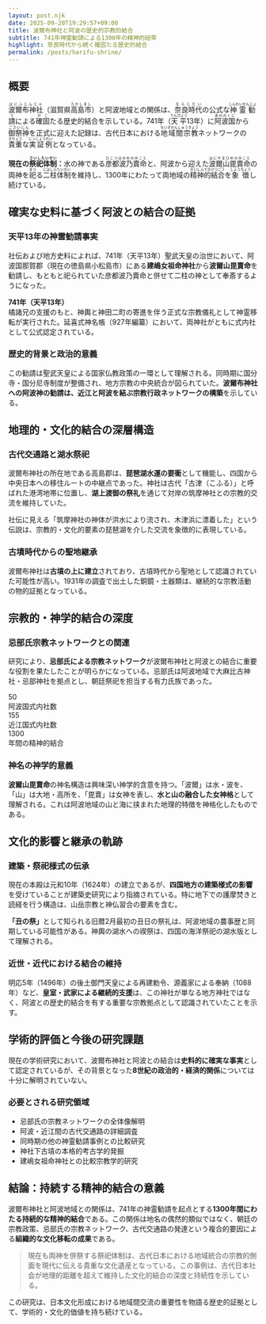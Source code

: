```yaml
---
layout: post.njk
date: 2025-09-20T19:29:57+09:00
title: 波爾布神社と阿波の歴史的宗教的結合
subtitle: 741年神霊勧請による1300年の精神的紐帯
highlight: 奈良時代から続く確固たる歴史的結合
permalink: /posts/harifu-shrine/
---
```


## 概要

<ruby>波爾布神社<rt>はにふじんじゃ</rt></ruby>（滋賀県<ruby>高島市<rt>たかしまし</rt></ruby>）と阿波地域との関係は、<ruby>奈良時代<rt>ならじだい</rt></ruby>の公式な<ruby>神霊勧請<rt>しんれいかんじょう</rt></ruby>による<ruby>確固<rt>かこ</rt></ruby>たる歴史的結合を示している。741年（<ruby>天平<rt>てんぴょう</rt></ruby>13年）に<ruby>阿波国<rt>あわのくに</rt></ruby>から<ruby>御祭神<rt>ごさいじん</rt></ruby>を正式に迎えた記録は、古代日本における<ruby>地域間宗教<rt>ちいきかんしゅうきょう</rt></ruby>ネットワークの<ruby>貴重<rt>きちょう</rt></ruby>な<ruby>実証例<rt>じっしょうれい</rt></ruby>となっている。

<div class="fact-box">
<strong>現在の<ruby>祭祀体制<rt>さいしたいせい</rt></ruby>：</strong>水の神である<ruby>彦都波乃賣命<rt>ひこつはのめのみこと</rt></ruby>と、阿波から迎えた<ruby>波爾山毘賣命<rt>はにやまひめのみこと</rt></ruby>の両神を<ruby>祀<rt>まつ</rt></ruby>る<ruby>二柱体制<rt>にはしらたいせい</rt></ruby>を維持し、1300年にわたって両地域の<ruby>精神的結合<rt>せいしんてきけつごう</rt></ruby>を<ruby>象徴<rt>しょうちょう</rt></ruby>し続けている。
</div>

## 確実な史料に基づく阿波との結合の証拠

### 天平13年の神霊勧請事実

社伝および地方史料によれば、741年（天平13年）聖武天皇の治世において、阿波国那賀郡（現在の徳島県小松島市）にある**建嶋女祖命神社**から**波爾山毘賣命**を勧請し、もともと祀られていた彦都波乃賣命と併せて二柱の神として奉斎するようになった。

<div class="timeline">
<strong>741年（天平13年）</strong><br>
橘諸兄の支援のもと、神輿と神田二町の寄進を伴う正式な宗教儀礼として神霊移転が実行された。延喜式神名帳（927年編纂）において、両神社がともに式内社として公式認定されている。
</div>

### 歴史的背景と政治的意義

この勧請は聖武天皇による国家仏教政策の一環として理解される。同時期に国分寺・国分尼寺制度が整備され、地方宗教の中央統合が図られていた。**波爾布神社への阿波神の勧請は、近江と阿波を結ぶ宗教行政ネットワークの構築**を示している。

## 地理的・文化的結合の深層構造

### 古代交通路と湖水祭祀

波爾布神社の所在地である高島郡は、**琵琶湖水運の要衝**として機能し、四国から中央日本への移住ルートの中継点であった。神社は古代「古津（こふる）」と呼ばれた港湾地帯に位置し、**湖上渡御の祭礼**を通じて対岸の筑摩神社との宗教的交流を維持していた。

<div class="quote">
<p>社伝に見える「筑摩神社の神体が洪水により流され、木津浜に漂着した」という伝説は、宗教的・文化的要素の琵琶湖を介した交流を象徴的に表現している。</p>
</div>

### 古墳時代からの聖地継承

波爾布神社は**古墳の上に建立**されており、古墳時代から聖地として認識されていた可能性が高い。1931年の調査で出土した銅鏡・土器類は、継続的な宗教活動の物的証拠となっている。

## 宗教的・神学的結合の深度

### 忌部氏宗教ネットワークとの関連

研究により、**忌部氏による宗教ネットワーク**が波爾布神社と阿波との結合に重要な役割を果たしたことが明らかになっている。忌部氏は阿波地域で大麻比古神社・忌部神社を拠点とし、朝廷祭祀を担当する有力氏族であった。

<div class="stats-grid">
<div class="stat-card">
<div class="stat-number">50</div>
<div>阿波国式内社数</div>
</div>
<div class="stat-card">
<div class="stat-number">155</div>
<div>近江国式内社数</div>
</div>
<div class="stat-card">
<div class="stat-number">1300</div>
<div>年間の精神的結合</div>
</div>
</div>

### 神名の神学的意義

**波爾山毘賣命**の神名構造は興味深い神学的含意を持つ。「波爾」は水・波を、「山」は大地・高所を、「毘賣」は女神を表し、**水と山の融合した女神格**として理解される。これは阿波地域の山と海に挟まれた地理的特徴を神格化したものである。

## 文化的影響と継承の軌跡

### 建築・祭祀様式の伝承

現在の本殿は元和10年（1624年）の建立であるが、**四国地方の建築様式の影響**を受けていることが建築史研究により指摘されている。特に地下での護摩焚きと読経を行う構造は、山岳宗教と神仏習合の要素を含む。

<div class="fact-box">
<strong>「丑の祭」</strong>として知られる旧暦2月最初の丑日の祭礼は、阿波地域の農事歴と同期している可能性がある。神輿の湖水への禊祭は、四国の海洋祭祀の湖水版として理解される。
</div>

### 近世・近代における結合の維持

明応5年（1496年）の後土御門天皇による再建勅令、源義家による奉納（1088年）など、**皇室・武家による継続的支援**は、この神社が単なる地方神社ではなく、阿波との歴史的結合を有する重要な宗教拠点として認識されていたことを示す。

## 学術的評価と今後の研究課題

現在の学術研究において、波爾布神社と阿波との結合は**史料的に確実な事実**として認定されているが、その背景となった**8世紀の政治的・経済的関係**については十分に解明されていない。

### 必要とされる研究領域

- 忌部氏の宗教ネットワークの全体像解明
- 阿波・近江間の古代交通路の詳細調査
- 同時期の他の神霊勧請事例との比較研究
- 神社下古墳の本格的考古学的発掘
- 建嶋女祖命神社との比較宗教学的研究

## 結論：持続する精神的結合の意義

波爾布神社と阿波地域との関係は、741年の神霊勧請を起点とする**1300年間にわたる持続的な精神的結合**である。この関係は地名の偶然的類似ではなく、朝廷の宗教政策、忌部氏の宗教ネットワーク、古代交通路の発達という複合的要因による**組織的な文化移転の成果**である。

> 現在も両神を併祭する祭祀体制は、古代日本における地域統合の宗教的側面を現代に伝える貴重な文化遺産となっている。この事例は、古代日本社会が地理的距離を超えて維持した文化的結合の深度と持続性を示している。

この研究は、日本文化形成における地域間交流の重要性を物語る歴史的証拠として、学術的・文化的価値を持ち続けている。